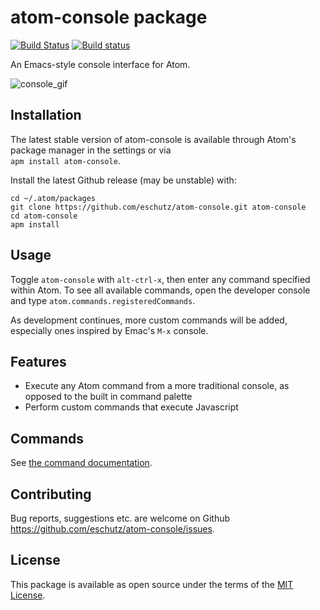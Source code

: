 # atom-console package
[![Build Status](https://travis-ci.org/eschutz/atom-console.svg?branch=master)](https://travis-ci.org/eschutz/atom-console)
[![Build status](https://ci.appveyor.com/api/projects/status/6ba8t60j9nvwkhxr/branch/master?svg=true)](https://ci.appveyor.com/project/eschutz/atom-console/branch/master)

An Emacs-style console interface for Atom.

![console_gif](https://cloud.githubusercontent.com/assets/17667220/19153791/74b184d0-8c1f-11e6-9829-8b654ceb99bc.gif)

## Installation
The latest stable version of atom-console is available through Atom's package manager in the settings or via
<br>
`apm install atom-console`.

Install the latest Github release (may be unstable) with:

```
cd ~/.atom/packages
git clone https://github.com/eschutz/atom-console.git atom-console
cd atom-console
apm install
```

## Usage
Toggle `atom-console` with `alt-ctrl-x`, then enter any command specified within Atom. To see all available commands, open the developer console and type `atom.commands.registeredCommands`.

As development continues, more custom commands will be added, especially ones inspired by Emac's `M-x` console.

## Features
* Execute any Atom command from a more traditional console, as opposed to the built in command palette
* Perform custom commands that execute Javascript

## Commands
See [the command documentation](./commands.md).

## Contributing
Bug reports, suggestions etc. are welcome on Github https://github.com/eschutz/atom-console/issues.

## License
This package is available as open source under the terms of the [MIT License](https://opensource.org/licenses/MIT).
